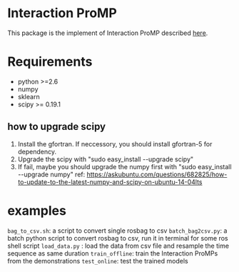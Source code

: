 # Interaction ProMP

This package is the implement of Interaction ProMP described [here](http://www.ausy.tu-darmstadt.de/uploads/Team/PubGJMaeda/phase_estim_IJRR.pdf).

# Requirements

- python >=2.6
- numpy
- sklearn
- scipy >= 0.19.1

## how to upgrade scipy 
1. Install the gfortran. If neccessory, you should install gfortran-5 for dependency.
2. Upgrade the scipy with "sudo easy_install --upgrade scipy"
3. If fail, maybe you should upgrade the numpy first with "sudo easy_install --upgrade numpy"
ref: https://askubuntu.com/questions/682825/how-to-update-to-the-latest-numpy-and-scipy-on-ubuntu-14-04lts

# examples
`bag_to_csv.sh`: a script to convert single rosbag to csv
`batch_bag2csv.py`: a batch python script to convert rosbag to csv, run it in terminal for some ros shell script
`load_data.py` : load the data from csv file and resample the time sequence as same duration
`train_offline`: train the Interaction ProMPs from the demonstrations
`test_online`: test the trained models 
